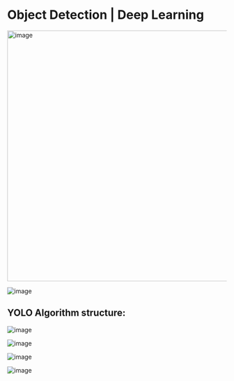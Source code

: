 # Object Detection | Deep Learning
<img width="576" alt="image" src="https://github.com/philoma/Object-Detection-Deep-Learning/assets/87674698/ef47a7fe-c3a5-4e5e-bd51-af39c5616c10">

![image](https://github.com/philoma/Object-Detection-Deep-Learning/assets/87674698/ea77e277-f1d8-4628-bb12-e343c99d06e2)

<h2>YOLO Algorithm structure: </h2>


![image](https://github.com/philoma/Object-Detection-Deep-Learning/assets/87674698/ee0c8c7f-14bd-45cf-9935-3aa06c8d170c)

![image](https://github.com/philoma/Object-Detection-Deep-Learning/assets/87674698/36cc4f96-3432-41a0-b1dc-b0b0f9c23b30)

![image](https://github.com/philoma/Object-Detection-Deep-Learning/assets/87674698/45340d79-d254-43fe-ba94-c17dd627a4d8)

![image](https://github.com/philoma/Object-Detection-Deep-Learning/assets/87674698/84e00f53-f062-4bf0-9273-0d25572cfdab)

